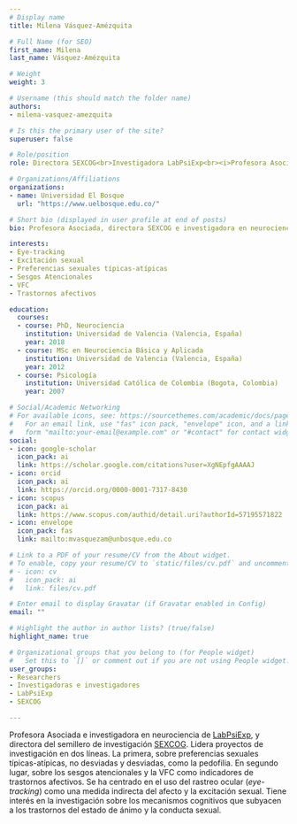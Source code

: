 ```yaml
---
# Display name
title: Milena Vásquez-Amézquita

# Full Name (for SEO)
first_name: Milena
last_name: Vásquez-Amézquita

# Weight
weight: 3

# Username (this should match the folder name)
authors:
- milena-vasquez-amezquita

# Is this the primary user of the site?
superuser: false

# Role/position
role: Directora SEXCOG<br>Investigadora LabPsiExp<br><i>Profesora Asociada</i>

# Organizations/Affiliations
organizations:
- name: Universidad El Bosque
  url: "https://www.uelbosque.edu.co/"

# Short bio (displayed in user profile at end of posts)
bio: Profesora Asociada, directora SEXCOG e investigadora en neurociencia de LabPsiExp. Interesada en investigación sobre los mecanismos cognitivos que subyacen a los trastornos del estado de ánimo y la conducta sexual.

interests:
- Eye-tracking
- Excitación sexual
- Preferencias sexuales típicas-atípicas
- Sesgos Atencionales
- VFC
- Trastornos afectivos

education:
  courses:
  - course: PhD, Neurociencia
    institution: Universidad de Valencia (Valencia, España)
    year: 2018
  - course: MSc en Neurociencia Básica y Aplicada
    institution: Universidad de Valencia (Valencia, España)
    year: 2012
  - course: Psicología
    institution: Universidad Católica de Colombia (Bogota, Colombia)
    year: 2007

# Social/Academic Networking
# For available icons, see: https://sourcethemes.com/academic/docs/page-builder/#icons
#   For an email link, use "fas" icon pack, "envelope" icon, and a link in the
#   form "mailto:your-email@example.com" or "#contact" for contact widget.
social:
- icon: google-scholar
  icon_pack: ai
  link: https://scholar.google.com/citations?user=XgNEpfgAAAAJ
- icon: orcid
  icon_pack: ai
  link: https://orcid.org/0000-0001-7317-8430
- icon: scopus
  icon_pack: ai
  link: https://www.scopus.com/authid/detail.uri?authorId=57195571822
- icon: envelope
  icon_pack: fas
  link: mailto:mvasquezam@unbosque.edu.co 

# Link to a PDF of your resume/CV from the About widget.
# To enable, copy your resume/CV to `static/files/cv.pdf` and uncomment the lines below.
# - icon: cv
#   icon_pack: ai
#   link: files/cv.pdf

# Enter email to display Gravatar (if Gravatar enabled in Config)
email: ""

# Highlight the author in author lists? (true/false)
highlight_name: true

# Organizational groups that you belong to (for People widget)
#   Set this to `[]` or comment out if you are not using People widget.
user_groups:
- Researchers
- Investigadoras e investigadores
- LabPsiExp
- SEXCOG

---
```


Profesora Asociada e investigadora en neurociencia de [LabPsiExp](../../labpsiexp/), y directora del semillero de investigación [SEXCOG](../../sexcog/). Lidera proyectos de investigación en dos líneas. La primera, sobre preferencias sexuales típicas-atípicas, no desviadas y desviadas, como la pedofilia. En segundo lugar, sobre los sesgos atencionales y la VFC como indicadores de trastornos afectivos. Se ha centrado en el uso del rastreo ocular (*eye-tracking*) como una medida indirecta del afecto y la excitación sexual. Tiene interés en la investigación sobre los mecanismos cognitivos que subyacen a los trastornos del estado de ánimo y la conducta sexual.
